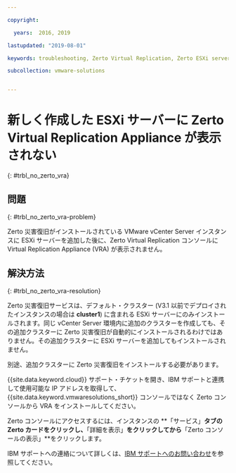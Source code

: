 ```yaml
---

copyright:

  years:  2016, 2019

lastupdated: "2019-08-01"

keywords: troubleshooting, Zerto Virtual Replication, Zerto ESXi server

subcollection: vmware-solutions


---
```


# 新しく作成した ESXi サーバーに Zerto Virtual Replication Appliance が表示されない
{: #trbl_no_zerto_vra}

## 問題
{: #trbl_no_zerto_vra-problem}

Zerto 災害復旧がインストールされている VMware vCenter Server インスタンスに ESXi サーバーを追加した後に、Zerto Virtual Replication コンソールに Virtual Replication Appliance (VRA) が表示されません。

## 解決方法
{: #trbl_no_zerto_vra-resolution}

Zerto 災害復旧サービスは、デフォルト・クラスター (V3.1 以前でデプロイされたインスタンスの場合は **cluster1**) に含まれる ESXi サーバーにのみインストールされます。同じ vCenter Server 環境内に追加のクラスターを作成しても、その追加クラスターに Zerto 災害復旧が自動的にインストールされるわけではありません。その追加クラスターに ESXi サーバーを追加してもインストールされません。

別途、追加クラスターに Zerto 災害復旧をインストールする必要があります。

{{site.data.keyword.cloud}} サポート・チケットを開き、IBM サポートと連携して使用可能な IP アドレスを取得して、{{site.data.keyword.vmwaresolutions_short}} コンソールではなく Zerto コンソールから VRA をインストールしてください。

Zerto コンソールにアクセスするには、インスタンスの **「サービス」**タブの Zerto カードをクリックし、**「詳細を表示」**をクリックしてから**「Zerto コンソールの表示」**をクリックします。

IBM サポートへの連絡について詳しくは、[IBM サポートへのお問い合わせ](/docs/services/vmwaresolutions/vcenter?topic=vmware-solutions-trbl_support#trbl_support)を参照してください。
